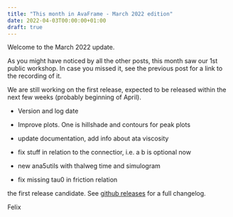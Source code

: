 ```yaml
---
title: "This month in AvaFrame - March 2022 edition"
date: 2022-04-03T00:00:00+01:00
draft: true
---
```


Welcome to the March 2022 update.

As you might have noticed by all the other posts, this month saw our 1st public workshop. In case you missed it, see the
previous post for a link to the recording of it. 

We are still working on the first release, expected to be released within the next few weeks (probably beginning of
April). 

- Version and log date

- Improve plots. One is hillshade and contours for peak plots 

- update documentation, add info about ata viscosity

- fix stuff in relation to the connectior, i.e. a b is optional now

- new ana5utils with thalweg time and simulogram

- fix missing tau0 in friction relation

the first release candidate. See [github releases](https://github.com/avaframe/AvaFrame/releases) for a full changelog. 



Felix

